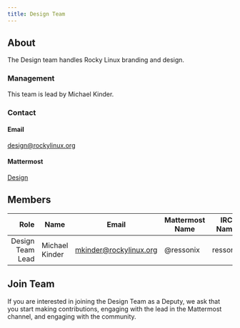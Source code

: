 ```yaml
---
title: Design Team
---
```


## About

The Design team handles Rocky Linux branding and design.

### Management

This team is lead by Michael Kinder.

### Contact

#### Email

[design@rockylinux.org](mailto:design@rockylinux.org)

#### Mattermost
[Design](https://chat.rockylinux.org/rocky-linux/channels/design)

## Members

|                                Role 	| Name                          	| Email               		| Mattermost Name  	| IRC Name |
|------------------------------------:	|-------------------------------	|---------------------		|---			| --- |
| Design Team Lead | Michael Kinder | mkinder@rockylinux.org | @ressonix | ressonix |

## Join Team

If you are interested in joining the Design Team as a Deputy, we ask that you start making contributions, engaging with the lead in the Mattermost channel, and engaging with the community.
